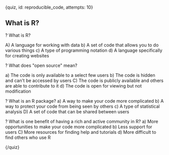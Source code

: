 
{quiz, id: reproducible_code, attempts: 10}

## What is R?

? What is R?

A) A language for working with data
b) A set of code that allows you to do various things
c) A type of programming notation
d) A language specifically for creating websites

? What does "open source" mean?

a) The code is only available to a select few users
b) The code is hidden and can't be accessed by users
C) The code is publicly available and others are able to contribute to it
d) The code is open for viewing but not modification

? What is an R package?
a) A way to make your code more complicated
b) A way to protect your code from being seen by others
c) A type of statistical analysis
D) A set of code that can be shared between users

? What is one benefit of having a rich and active community in R?
a) More opportunities to make your code more complicated
b) Less support for users
C) More resources for finding help and tutorials
d) More difficult to find others who use R

{/quiz}
